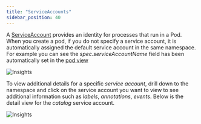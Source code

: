 ```yaml
---
title: "ServiceAccounts"
sidebar_position: 40
---
```


A [ServiceAccount](https://kubernetes.io/docs/tasks/configure-pod-container/configure-service-account/) provides an identity for processes that run in a Pod. When you create a pod, if you do not specify a service account, it is automatically assigned the default service account in the same namespace. For example you can see the <i>spec.serviceAccountName</i> field has been automatically set in the [pod view](../workloads-view/pods_view)

![Insights](/img/resource-view/auth-resources.jpg)

To view additional details for a specific  <i>service account</i>, drill down to the namespace and click on the service account you want to view to see additional information such as <i>labels</i>, <i>annotations</i>, <i>events</i>. Below is the detail view for the <i>catalog</i> service account. 

![Insights](/img/resource-view/auth-sa-detail.jpg)